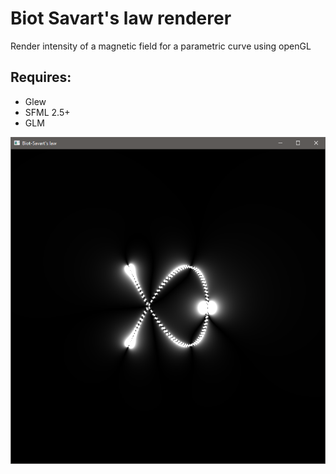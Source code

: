 # Biot Savart's law renderer
Render intensity of a magnetic field for a parametric curve using openGL   
## Requires:
<ul>
 <li>Glew</li>
 <li>SFML 2.5+</li>
 <li>GLM</li>
</ul>

![Result](result.png)
